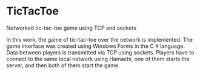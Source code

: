 # TicTacToe
Networked tic-tac-toe game using TCP and sockets

In this work, the game of tic-tac-toe over the network is implemented. 
The game interface was created using Windows Forms in the C # language. 
Data between players is transmitted via TCP using sockets. 
Players have to connect to the same local network using Hamachi, one of them starts the server, and then both of them start the game.
